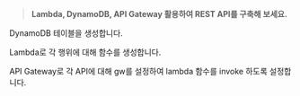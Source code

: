 > **Lambda, DynamoDB, API Gateway 활용하여 REST API를 구축해 보세요.**

DynamoDB 테이블을 생성합니다.  

Lambda로 각 행위에 대해 함수를 생성합니다.  

API Gateway로 각 API에 대해 gw를 설정하여 lambda 함수를 invoke 하도록 설정합니다.
